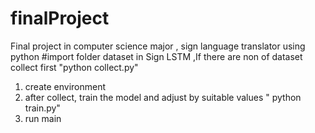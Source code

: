 # finalProject
Final project in computer science major , sign language translator using python 
#import folder dataset in Sign LSTM  ,If there are non of dataset collect first "python collect.py"
1. create environment
2. after collect, train the model and adjust by suitable values " python train.py"
3. run main



















  
